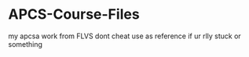 # APCS-Course-Files
my apcsa work from FLVS dont cheat use as reference if ur rlly stuck or something
